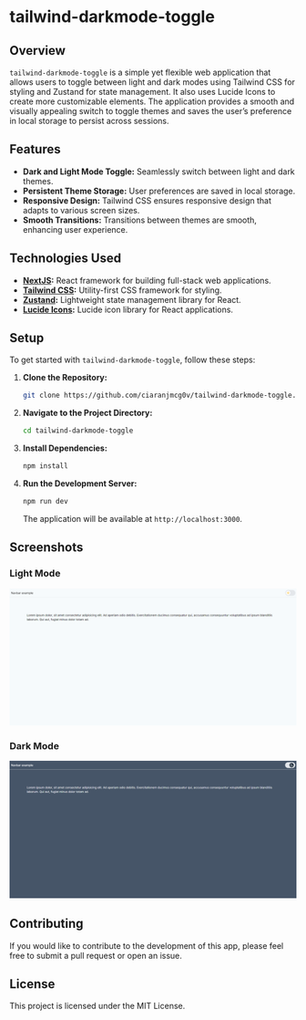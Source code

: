 # tailwind-darkmode-toggle

## Overview

`tailwind-darkmode-toggle` is a simple yet flexible web application that allows users to toggle between light and dark modes using Tailwind CSS for styling and Zustand for state management. It also uses Lucide Icons to create more customizable elements. The application provides a smooth and visually appealing switch to toggle themes and saves the user’s preference in local storage to persist across sessions.

## Features

- **Dark and Light Mode Toggle:** Seamlessly switch between light and dark themes.
- **Persistent Theme Storage:** User preferences are saved in local storage.
- **Responsive Design:** Tailwind CSS ensures responsive design that adapts to various screen sizes.
- **Smooth Transitions:** Transitions between themes are smooth, enhancing user experience.

## Technologies Used

- **[NextJS](https://nextjs.org/docs):** React framework for building full-stack web applications.
- **[Tailwind CSS](https://tailwindcss.com/docs/installation):** Utility-first CSS framework for styling.
- **[Zustand](https://github.com/pmndrs/zustand):** Lightweight state management library for React.
- **[Lucide Icons](https://lucide.dev/guide/installation):** Lucide icon library for React applications.

## Setup

To get started with `tailwind-darkmode-toggle`, follow these steps:

1. **Clone the Repository:**

   ```bash
   git clone https://github.com/ciaranjmcg0v/tailwind-darkmode-toggle.git
   ```

2. **Navigate to the Project Directory:**

   ```bash
   cd tailwind-darkmode-toggle
   ```

3. **Install Dependencies:**

   ```bash
   npm install
   ```

4. **Run the Development Server:**

   ```bash
   npm run dev
   ```

   The application will be available at `http://localhost:3000`.

## Screenshots

### Light Mode

![Light Mode](https://github.com/ciaranjmcg0v/tailwind-darkmode-toggle/blob/master/public/screenshots/lightmode.png)

### Dark Mode

![Dark Mode](https://github.com/ciaranjmcg0v/tailwind-darkmode-toggle/blob/master/public/screenshots/darkmode.png)

## Contributing

If you would like to contribute to the development of this app, please feel free to submit a pull request or open an issue.

## License

This project is licensed under the MIT License.